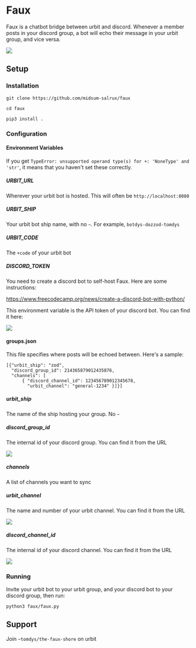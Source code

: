 # Faux

Faux is a chatbot bridge between urbit and discord. Whenever a member posts in your discord group, a bot will echo their message in your urbit group, and vice versa.

![](https://i.imgur.com/O3mPICH.png)

## Setup

### Installation

`git clone https://github.com/midsum-salrux/faux`

`cd faux`

`pip3 install .`

### Configuration

#### Environment Variables

If you get `TypeError: unsupported operand type(s) for +: 'NoneType' and 'str'`, it means that you haven't set these correctly.

##### URBIT_URL
Wherever your urbit bot is hosted. This will often be `http://localhost:8080`

##### URBIT_SHIP
Your urbit bot ship name, with no `~`. For example, `botdys-dozzod-tomdys`

##### URBIT_CODE
The `+code` of your urbit bot

##### DISCORD_TOKEN
You need to create a discord bot to self-host Faux. Here are some instructions:

https://www.freecodecamp.org/news/create-a-discord-bot-with-python/

This environment variable is the API token of your discord bot. You can find it here:

![](https://i.imgur.com/s6k1GUt.png)

#### groups.json

This file specifies where posts will be echoed between. Here's a sample:

```
[{"urbit_ship": "zod",
  "discord_group_id": 214365879012435876,
  "channels": [
      { "discord_channel_id": 123456789012345678,
        "urbit_channel": "general-1234" }]}]

```

##### urbit_ship

The name of the ship hosting your group. No `~`

##### discord_group_id

The internal id of your discord group. You can find it from the URL

![](https://i.imgur.com/Kjnih92.png)

##### channels

A list of channels you want to sync

##### urbit_channel

The name and number of your urbit channel. You can find it from the URL

![](https://i.imgur.com/8bYCmHw.png)

##### discord_channel_id

The internal id of your discord channel. You can find it from the URL

![](https://i.imgur.com/RfEIPzk.png)

### Running

Invite your urbit bot to your urbit group, and your discord bot to your discord group, then run:

`python3 faux/faux.py`

## Support

Join `~tomdys/the-faux-shore` on urbit
